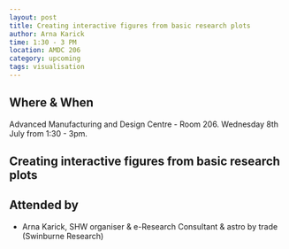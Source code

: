 ```yaml
---
layout: post
title: Creating interactive figures from basic research plots 
author: Arna Karick
time: 1:30 - 3 PM
location: AMDC 206
category: upcoming
tags: visualisation
---
```


## Where & When

Advanced Manufacturing and Design Centre - Room 206. Wednesday 8th July from 1:30 - 3pm.

## Creating interactive figures from basic research plots


## Attended by

* Arna Karick, SHW organiser & e-Research Consultant & astro by trade (Swinburne Research)
